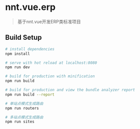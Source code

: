 # nnt.vue.erp

> 基于nnt.vue开发ERP类标准项目

## Build Setup

``` bash
# install dependencies
npm install

# serve with hot reload at localhost:8080
npm run dev

# build for production with minification
npm run build

# build for production and view the bundle analyzer report
npm run build --report

# 单站点模式生成路由
npm run routers

# 多站点模式生成路由
npm run sites
```
